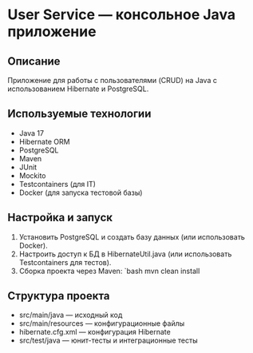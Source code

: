 # User Service — консольное Java приложение

## Описание
Приложение для работы с пользователями (CRUD) на Java с использованием Hibernate и PostgreSQL.

## Используемые технологии
- Java 17
- Hibernate ORM
- PostgreSQL
- Maven
- JUnit
- Mockito
- Testcontainers (для IT)
- Docker (для запуска тестовой базы)

## Настройка и запуск
1. Установить PostgreSQL и создать базу данных (или использовать Docker).
2. Настроить доступ к БД в HibernateUtil.java (или использовать Testcontainers для тестов).
3. Сборка проекта через Maven:
   `bash
   mvn clean install


## Структура проекта
- src/main/java — исходный код
- src/main/resources — конфигурационные файлы
- hibernate.cfg.xml — конфигурация Hibernate
- src/test/java — юнит-тесты и интеграционные тесты